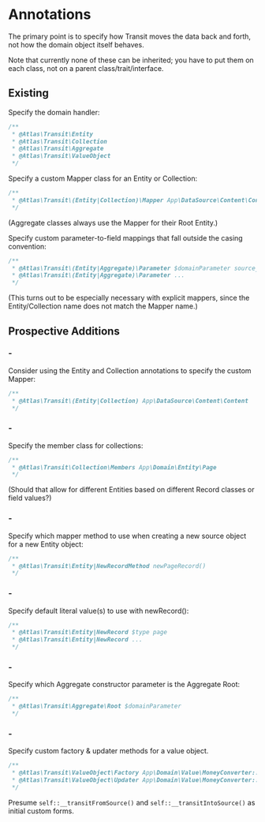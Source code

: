 # Annotations

The primary point is to specify how Transit moves the data back and forth, not
how the domain object itself behaves.

Note that currently none of these can be inherited; you have to put them on each
class, not on a parent class/trait/interface.

## Existing

Specify the domain handler:

```php
/**
 * @Atlas\Transit\Entity
 * @Atlas\Transit\Collection
 * @Atlas\Transit\Aggregate
 * @Atlas\Transit\ValueObject
 */
```

Specify a custom Mapper class for an Entity or Collection:

```php
/**
 * @Atlas\Transit\(Entity|Collection)\Mapper App\DataSource\Content\Content
 */
```

(Aggregate classes always use the Mapper for their Root Entity.)

Specify custom parameter-to-field mappings that fall outside the casing
convention:

```php
/**
 * @Atlas\Transit\(Entity|Aggregate)\Parameter $domainParameter source_field
 * @Atlas\Transit\(Entity|Aggregate)\Parameter ...
 */
```

(This turns out to be especially necessary with explicit mappers, since the
Entity/Collection name does not match the Mapper name.)

## Prospective Additions

### -

Consider using the Entity and Collection annotations to specify the custom Mapper:

```php
/**
 * @Atlas\Transit\(Entity|Collection) App\DataSource\Content\Content
 */
```

### -

Specify the member class for collections:

```php
/**
 * @Atlas\Transit\Collection\Members App\Domain\Entity\Page
 */
```

(Should that allow for different Entities based on different Record classes or
field values?)

### -

Specify which mapper method to use when creating a new source object for a new
Entity object:

```php
/**
 * @Atlas\Transit\Entity|NewRecordMethod newPageRecord()
 */
```

### -

Specify default literal value(s) to use with newRecord():

```php
/**
 * @Atlas\Transit\Entity|NewRecord $type page
 * @Atlas\Transit\Entity|NewRecord ...
 */
```

### -

Specify which Aggregate constructor parameter is the Aggregate Root:

```php
/**
 * @Atlas\Transit\Aggregate\Root $domainParameter
 */
```

### -

Specify custom factory & updater methods for a value object.

```php
/**
 * @Atlas\Transit\ValueObject\Factory App\Domain\Value\MoneyConverter::fromSource()
 * @Atlas\Transit\ValueObject\Updater App\Domain\Value\MoneyConverter::intoSource()
 */
```

Presume `self::__transitFromSource()` and `self::__transitIntoSource()` as
initial custom forms.

